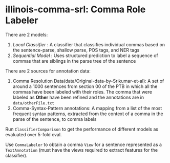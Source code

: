 # illinois-comma-srl: Comma Role Labeler

There are 2 models:

1. *Local Classifier* : A classifier that classifies individual commas based on the sentence-parse, 
   shallow parse, POS tags, and NER tags
2. *Sequential Model* : Uses structured prediction to label a sequence of commas that are siblings 
   in the parse tree of the sentence

There are 2 sources for annotation data:

1. Comma Resolution Data(data/Original-data-by-Srikumar-et-al): 
   A set of around a 1000 sentences from section 00 of the PTB in which all the commas have been 
   labeled with their roles. The comma that were labeled as **Other** have been refined and the annotations are 
   in `data/otherFile.txt`
2. Comma-Syntax-Pattern annotations:  A mapping from a list of the most frequent syntax patterns, extracted 
   from the context of a comma in the parse of the sentence, to comma labels

Run `ClassifierComparison` to get the performance of different models as evaluated over 5-fold cval.

Use `CommaLabeler` to obtain a comma `View` for a sentence represented as a `TextAnnotation`
(must have the views required to extract features for the classifier).
